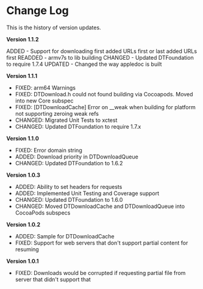 Change Log
==========

This is the history of version updates.


**Version 1.1.2**

ADDED - Support for downloading first added URLs first or last added URLs first
READDED - armv7s to lib building
CHANGED - Updated DTFoundation to require 1.7.4
UPDATED - Changed the way appledoc is built

**Version 1.1.1**

- FIXED: arm64 Warnings
- FIXED: DTDownload.h could not found building via Cocoapods. Moved into new Core subspec
- FIXED: [DTDownloadCache] Error on __weak when building for platform not supporting zeroing weak refs
- CHANGED: Migrated Unit Tests to xctest
- CHANGED: Updated DTFoundation to require 1.7.x

**Version 1.1.0**

- FIXED: Error domain string
- ADDED: Download priority in DTDownloadQueue
- CHANGED: Updated DTFoundation to 1.6.2

**Version 1.0.3**

- ADDED: Ability to set headers for requests
- ADDED: Implemented Unit Testing and Coverage support
- CHANGED: Updated DTFoundation to 1.6.0
- CHANGED: Moved DTDownloadCache and DTDownloadQueue into CocoaPods subspecs

**Version 1.0.2**

- ADDED: Sample for DTDownloadCache
- FIXED: Support for web servers that don't support partial content for resuming

**Version 1.0.1**

- FIXED: Downloads would be corrupted if requesting partial file from server that didn't support that
